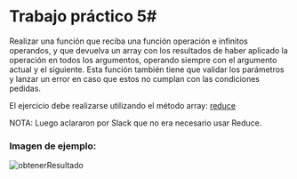 # Trabajo práctico 5#

Realizar una función que reciba una función operación e infinitos operandos, y que devuelva un array con los resultados de haber aplicado la operación en todos los argumentos, operando siempre con el argumento actual y el siguiente. Esta función también tiene que validar los parámetros y lanzar un error en caso que estos no cumplan con las condiciones pedidas.

El ejercicio debe realizarse utilizando el método array: [reduce](https://developer.mozilla.org/en-US/docs/Web/JavaScript/Reference/Global_Objects/Array/Reduce)

NOTA: Luego aclararon por Slack que no era necesario usar Reduce.


### Imagen de ejemplo:  

![obtenerResultado](https://lh6.googleusercontent.com/hNaNyj6FMBCpdf8XLU0ua6mNyc82yBLev3WeHs4raG74ED-mx9W4x5X47IY-2Ip-j8XJ7oYE=w1416-h619)
